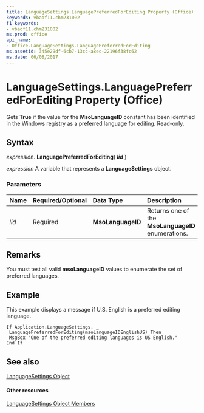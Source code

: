 ```yaml
---
title: LanguageSettings.LanguagePreferredForEditing Property (Office)
keywords: vbaof11.chm231002
f1_keywords:
- vbaof11.chm231002
ms.prod: office
api_name:
- Office.LanguageSettings.LanguagePreferredForEditing
ms.assetid: 345e29df-6cb7-13cc-a8ec-22196f38fc62
ms.date: 06/08/2017
---
```



# LanguageSettings.LanguagePreferredForEditing Property (Office)

Gets  **True** if the value for the **MsoLanguageID** constant has been identified in the Windows registry as a preferred language for editing. Read-only.


## Syntax

 _expression_. **LanguagePreferredForEditing**( **_lid_** )

 _expression_ A variable that represents a **LanguageSettings** object.


### Parameters



|**Name**|**Required/Optional**|**Data Type**|**Description**|
|:-----|:-----|:-----|:-----|
| _lid_|Required|**MsoLanguageID**|Returns one of the  **MsoLanguageID** enumerations.|

## Remarks

You must test all valid  **msoLanguageID** values to enumerate the set of preferred languages.


## Example

This example displays a message if U.S. English is a preferred editing language.


```
If Application.LanguageSettings. _ 
 LanguagePreferredForEditing(msoLanguageIDEnglishUS) Then 
 MsgBox "One of the preferred editing languages is US English." 
End If
```


## See also


[LanguageSettings Object](languagesettings-object-office.md)
#### Other resources


[LanguageSettings Object Members](languagesettings-members-office.md)

